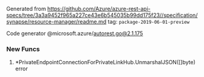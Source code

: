 Generated from https://github.com/Azure/azure-rest-api-specs/tree/3a3a9452f965a227ce43e6b545035b99dd175f23//specification/synapse/resource-manager/readme.md tag: `package-2019-06-01-preview`

Code generator @microsoft.azure/autorest.go@2.1.175


### New Funcs

1. *PrivateEndpointConnectionForPrivateLinkHub.UnmarshalJSON([]byte) error
